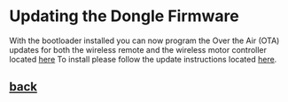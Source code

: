 # Updating the Dongle Firmware
With the bootloader installed you can now program the Over the Air (OTA) updates for both the wireless remote and the wireless motor controller located [here](https://github.com/OpenSourceEBike/TSDZ2_wireless/releases)
To install please follow the update instructions located [here](dfu.md).

## [back](./index.md)
